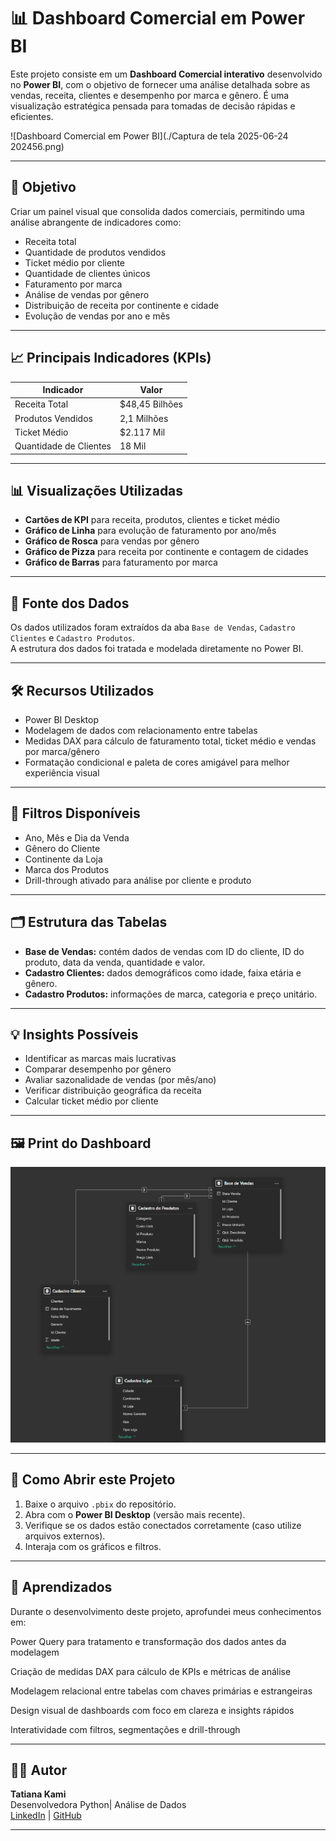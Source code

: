 # 📊 Dashboard Comercial em Power BI

Este projeto consiste em um **Dashboard Comercial interativo** desenvolvido no **Power BI**, com o objetivo de fornecer uma análise detalhada sobre as vendas, receita, clientes e desempenho por marca e gênero. É uma visualização estratégica pensada para tomadas de decisão rápidas e eficientes.



![Dashboard Comercial em Power BI](./Captura de tela 2025-06-24 202456.png)

---

## 🚀 Objetivo

Criar um painel visual que consolida dados comerciais, permitindo uma análise abrangente de indicadores como:
- Receita total
- Quantidade de produtos vendidos
- Ticket médio por cliente
- Quantidade de clientes únicos
- Faturamento por marca
- Análise de vendas por gênero
- Distribuição de receita por continente e cidade
- Evolução de vendas por ano e mês

---

## 📈 Principais Indicadores (KPIs)

| Indicador              | Valor         |
|------------------------|---------------|
| Receita Total          | $48,45 Bilhões |
| Produtos Vendidos      | 2,1 Milhões    |
| Ticket Médio           | $2.117 Mil     |
| Quantidade de Clientes | 18 Mil         |

---

## 📊 Visualizações Utilizadas

- **Cartões de KPI** para receita, produtos, clientes e ticket médio  
- **Gráfico de Linha** para evolução de faturamento por ano/mês  
- **Gráfico de Rosca** para vendas por gênero  
- **Gráfico de Pizza** para receita por continente e contagem de cidades  
- **Gráfico de Barras** para faturamento por marca  

---

## 🧾 Fonte dos Dados

Os dados utilizados foram extraídos da aba `Base de Vendas`, `Cadastro Clientes` e `Cadastro Produtos`.  
A estrutura dos dados foi tratada e modelada diretamente no Power BI.

---

## 🛠️ Recursos Utilizados

- Power BI Desktop  
- Modelagem de dados com relacionamento entre tabelas  
- Medidas DAX para cálculo de faturamento total, ticket médio e vendas por marca/gênero  
- Formatação condicional e paleta de cores amigável para melhor experiência visual  

---

## 🧩 Filtros Disponíveis

- Ano, Mês e Dia da Venda  
- Gênero do Cliente  
- Continente da Loja  
- Marca dos Produtos  
- Drill-through ativado para análise por cliente e produto  

---

## 🗂️ Estrutura das Tabelas

- **Base de Vendas:** contém dados de vendas com ID do cliente, ID do produto, data da venda, quantidade e valor.  
- **Cadastro Clientes:** dados demográficos como idade, faixa etária e gênero.  
- **Cadastro Produtos:** informações de marca, categoria e preço unitário.

---

## 💡 Insights Possíveis

- Identificar as marcas mais lucrativas  
- Comparar desempenho por gênero  
- Avaliar sazonalidade de vendas (por mês/ano)  
- Verificar distribuição geográfica da receita  
- Calcular ticket médio por cliente

---

## 🖼️ Print do Dashboard

![Dashboard Comercial em Power BI](./f2.png)

---

## 📌 Como Abrir este Projeto

1. Baixe o arquivo `.pbix` do repositório.
2. Abra com o **Power BI Desktop** (versão mais recente).
3. Verifique se os dados estão conectados corretamente (caso utilize arquivos externos).
4. Interaja com os gráficos e filtros.

---

## 🧠 Aprendizados

Durante o desenvolvimento deste projeto, aprofundei meus conhecimentos em:

Power Query para tratamento e transformação dos dados antes da modelagem

Criação de medidas DAX para cálculo de KPIs e métricas de análise

Modelagem relacional entre tabelas com chaves primárias e estrangeiras

Design visual de dashboards com foco em clareza e insights rápidos

Interatividade com filtros, segmentações e drill-through

---

## 🧑‍💻 Autor

**Tatiana Kami**  
Desenvolvedora Python| Análise de Dados  
[LinkedIn](https://www.linkedin.com/in/Tatiana-Kami/) | [GitHub](https://github.com/Tatianakami)

---

